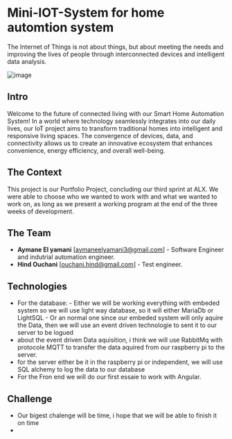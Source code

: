 # Mini-IOT-System for home automtion system
The Internet of Things is not about things, but about meeting the needs and improving the lives of people through interconnected devices and intelligent data analysis.

![image](https://github.com/Ayatollah-blip/Mini-IOT-System/assets/55857049/de5508ad-c602-41f5-8291-8247714d2215)

## Intro
Welcome to the future of connected living with our Smart Home Automation System! In a world where technology seamlessly integrates into our daily lives, our IoT project aims to transform traditional homes into intelligent and responsive living spaces. The convergence of devices, data, and connectivity allows us to create an innovative ecosystem that enhances convenience, energy efficiency, and overall well-being.

## The Context
This project is our Portfolio Project, concluding our third sprint at ALX. We were able to choose who we wanted to work with and what we wanted to work on, as long as we present a working program at the end of the three weeks of development.

## The Team
* **Aymane El yamani** [aymaneelyamani3@gmail.com] - Software Engineer and indutrial automation engineer.
* **Hind Ouchani** [ouchani.hind@gmail.com] - Test engineer.

## Technologies
  * For the database:
            -  Either we will be working everything with embeded system so we will use light way database, so it will either MariaDb or LightSQL
            -  Or an normal one since our embeded system will only aquire the Data, then we will use an event driven technologie to sent it to our server to be logued
  * about the event driven Data aquisition, i think we will use RabbitMq with protocole MQTT to transfer the data aquired from our raspberry pi to the server.
  * for the server either be it in the raspberry pi or independent, we will use SQL alchemy to log the data to our database
  * For the Fron end we will do our first essaie to work with Angular.
## Challenge
  * Our bigest chalenge will be time, i hope that we will be able to finish it on time
  * 
